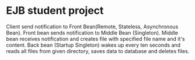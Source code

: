 # EJB student project

Client send notification to Front Bean(Remote, Stateless, Asynchronous Bean).
Front bean sends notification to Middle Bean (Singleton). 
Middle bean receives notification and creates file with specified file name and it's content.
Back bean (Startup Singleton) wakes up every ten seconds and reads all files from given directory, saves data to database and deletes files.
